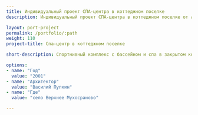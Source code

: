 ```yaml
---
title: Индивидуальный проект СПА-центра в коттеджном поселке
description: Индивидуальный проект СПА-центра в коттеджном поселке от архитектурного бюро А510. Индивидуальное проектирование на заказ.

layout: port-project
permalink: /portfolio/:path
weight: 110
project-title: Спа-центр в коттеджном поселке

short-description: Спортнивный комплекс с бассейном и спа в закрытом коттеджном поселке, состоящем из 4х участков. Хозяева домов решили построить один бассейн на четыре семьи, таким образом организовав место, где они совместно будут отдыхать и заниматься спортом. Здание выполнено в стиле хай-тек.

options:
- name: "Год"
  value: "2001"
- name: "Архитектор"
  value: "Василий Пупкин"
- name: "Где"
  value: "село Верхнее Мухосраново"

---
```

